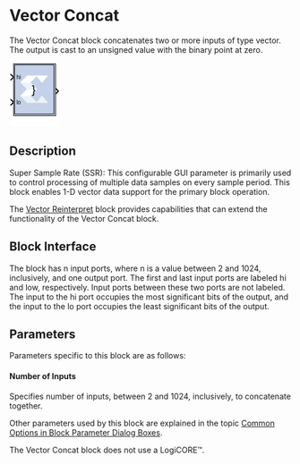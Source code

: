 # Vector Concat

The Vector Concat block concatenates two or more inputs of type vector.
The output is cast to an unsigned value with the binary point at zero.

![](./Images/block.png)

## Description

Super Sample Rate (SSR): This configurable GUI parameter is primarily
used to control processing of multiple data samples on every sample
period. This block enables 1-D vector data support for the primary block
operation.


The [Vector Reinterpret](vectorreinterpret.html) block provides
capabilities that can extend the functionality of the Vector Concat
block.

## Block Interface

The block has n input ports, where n is a value between 2 and 1024,
inclusively, and one output port. The first and last input ports are
labeled hi and low, respectively. Input ports between these two
ports are not labeled. The input to the hi port occupies the most
significant bits of the output, and the input to the lo port occupies
the least significant bits of the output.

## Parameters

Parameters specific to this block are as follows:

#### Number of Inputs
Specifies number of inputs, between 2 and 1024,
  inclusively, to concatenate together.

Other parameters used by this block are explained in the topic [Common
Options in Block Parameter Dialog
Boxes](common-options-in-block-parameter-dialog-boxes-aa1032308.html).

The Vector Concat block does not use a LogiCORE™.
